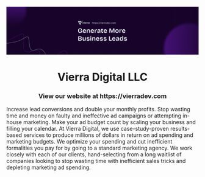 ![GitHub Banner](/banner.png?raw=true)
<h1 align="center">Vierra Digital LLC</h1>
<h3 align="center">View our website at https://vierradev.com</h3>
<p>Increase lead conversions and double your monthly profits. Stop wasting time and money on faulty and ineffective ad campaigns or attempting in-house marketing. Make your ad budget count by scaling your business and filling your calendar. At Vierra Digital, we use case-study-proven results-based services to produce millions of dollars in return on ad spending and marketing budgets. We optimize your spending and cut inefficient formalities you pay for by going to a standard marketing agency. We work closely with each of our clients, hand-selecting from a long waitlist of companies looking to stop wasting time with inefficient sales tricks and depleting marketing ad spending.</p>
